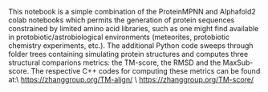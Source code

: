 This notebook is a simple combination of the ProteinMPNN and Alphafold2 colab notebooks which permits the generation of 
protein sequences constrained by limited amino acid libraries, such as one might find available in protobiotic/astrobiological
environments (meteorites, protobiotic chemistry experiments, etc.). The additional Python code sweeps through folder trees
containing simulating protein structures and computes three structural comparions metrics: the TM-score, the RMSD and the
MaxSub-score. The respective C++ codes for computing these metrics can be found at:\\
https://zhanggroup.org/TM-align/ \\
https://zhanggroup.org/TM-score/  
